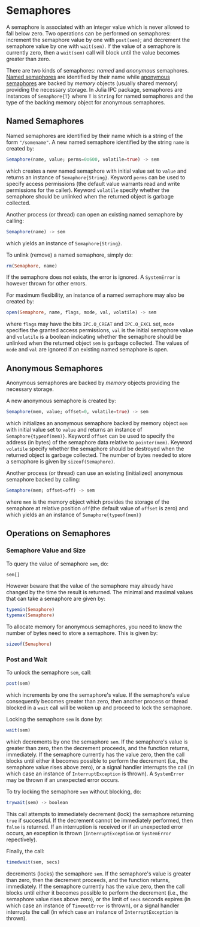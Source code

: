 # Semaphores

A semaphore is associated with an integer value which is never allowed to fall
below zero.  Two operations can be performed on semaphores: increment the
semaphore value by one with `post(sem)`; and decrement the semaphore value by
one with `wait(sem)`.  If the value of a semaphore is currently zero, then a
`wait(sem)` call will block until the value becomes greater than zero.

There are two kinds of semaphores: *named* and *anonymous* semaphores.
[Named semaphores](#named-semaphores) are identified by their name while
[anonymous semaphores](#anonymous-semaphores) are backed by *memory* objects
(usually shared memory) providing the necessary storage.  In Julia IPC package,
semaphores are instances of `Semaphore{T}` where `T` is `String` for named
semaphores and the type of the backing memory object for anonymous semaphores.


## Named Semaphores

Named semaphores are identified by their name which is a string of the form
`"/somename"`.  A new named semaphore identified by the string `name` is
created by:

```julia
Semaphore(name, value; perms=0o600, volatile=true) -> sem
```

which creates a new named semaphore with initial value set to `value` and
returns an instance of `Semaphore{String}`.  Keyword `perms` can be used to
specify access permissions (the default value warrants read and write
permissions for the caller).  Keyword `volatile` specify whether the semaphore
should be unlinked when the returned object is garbage collected.

Another process (or thread) can open an existing named semaphore by calling:

```julia
Semaphore(name) -> sem
```

which yields an instance of `Semaphore{String}`.

To unlink (remove) a named semaphore, simply do:

```julia
rm(Semaphore, name)
```

If the semaphore does not exists, the error is ignored.  A `SystemError` is
however thrown for other errors.

For maximum flexibility, an instance of a named semaphore may also be created
by:

```julia
open(Semaphore, name, flags, mode, val, volatile) -> sem
```

where `flags` may have the bits `IPC.O_CREAT` and `IPC.O_EXCL` set, `mode`
specifies the granted access permissions, `val` is the initial semaphore value
and `volatile` is a boolean indicating whether the semaphore should be unlinked
when the returned object `sem` is garbage collected.  The values of `mode` and
`val` are ignored if an existing named semaphore is open.


## Anonymous Semaphores

Anonymous semaphores are backed by *memory* objects providing the necessary
storage.

A new anonymous semaphore is created by:

```julia
Semaphore(mem, value; offset=0, volatile=true) -> sem
```

which initializes an anonymous semaphore backed by memory object `mem` with
initial value set to `value` and returns an instance of
`Semaphore{typeof(mem)}`.  Keyword `offset` can be used to specify the address
(in bytes) of the semaphore data relative to `pointer(mem)`.  Keyword
`volatile` specify whether the semaphore should be destroyed when the returned
object is garbage collected.  The number of bytes needed to store a semaphore
is given by `sizeof(Semaphore)`.

Another process (or thread) can use an existing (initialized) anonymous
semaphore backed by calling:

```julia
Semaphore(mem; offset=off) -> sem
```

where `mem` is the memory object which provides the storage of the semaphore at
relative position `off`(the default value of `offset` is zero) and which yields
an an instance of `Semaphore{typeof(mem)}`


## Operations on Semaphores

### Semaphore Value and Size

To query the value of semaphore `sem`, do:

```julia
sem[]
```

However beware that the value of the semaphore may already have changed by the
time the result is returned.  The minimal and maximal values that can take a
semaphore are given by:

```julia
typemin(Semaphore)
typemax(Semaphore)
```

To allocate memory for anonymous semaphores, you need to know the number of bytes
need to store a semaphore.  This is given by:

```julia
sizeof(Semaphore)
```

### Post and Wait

To unlock the semaphore `sem`, call:

```julia
post(sem)
```

which increments by one the semaphore's value.  If the semaphore's value
consequently becomes greater than zero, then another process or thread blocked
in a `wait` call will be woken up and proceed to lock the semaphore.

Locking the semaphore `sem` is done by:

```julia
wait(sem)
```

which decrements by one the semaphore `sem`.  If the semaphore's value is
greater than zero, then the decrement proceeds, and the function returns,
immediately.  If the semaphore currently has the value zero, then the call
blocks until either it becomes possible to perform the decrement (i.e., the
semaphore value rises above zero), or a signal handler interrupts the call (in
which case an instance of `InterruptException` is thrown).  A `SystemError` may
be thrown if an unexpected error occurs.

To try locking the semaphore `sem` without blocking, do:

```julia
trywait(sem) -> boolean
```

This call attempts to immediately decrement (lock) the semaphore returning
`true` if successful.  If the decrement cannot be immediately performed, then
`false` is returned.  If an interruption is received or if an unexpected error
occurs, an exception is thrown (`InterruptException` or `SystemError`
repectively).

Finally, the call:

```julia
timedwait(sem, secs)
```

decrements (locks) the semaphore `sem`.  If the semaphore's value is greater
than zero, then the decrement proceeds, and the function returns, immediately.
If the semaphore currently has the value zero, then the call blocks until
either it becomes possible to perform the decrement (i.e., the semaphore value
rises above zero), or the limit of `secs` seconds expires (in which case an
instance of `TimeoutError` is thrown), or a signal handler interrupts the call
(in which case an instance of `InterruptException` is thrown).
